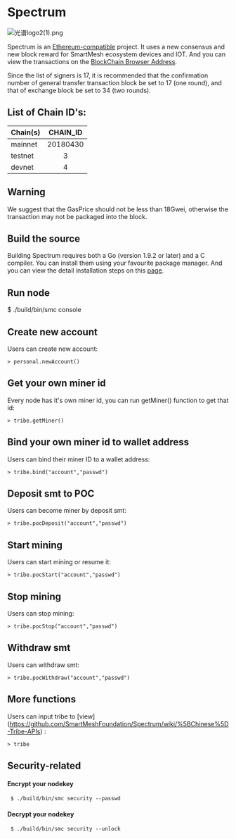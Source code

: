 # Spectrum

![光谱logo2(1).png](https://upload-images.jianshu.io/upload_images/528413-0c926281c1d94539.png?imageMogr2/auto-orient/strip%7CimageView2/2/w/440)





Spectrum is an [Ethereum-compatible](https://github.com/ethereum/go-ethereum) project. It uses a new consensus and new block reward for SmartMesh ecosystem devices and IOT. And you can view the transactions on the [
BlockChain Browser Address](https://spectrum.pub).


Since the list of signers is 17, it is recommended that the confirmation number of general transfer transaction block be set to 17 (one round), and that of exchange block be set to 34 (two rounds).

## List of Chain ID's:
| Chain(s)    |  CHAIN_ID  | 
| ----------  | :-----------:| 
| mainnet     | 20180430     | 
| testnet     | 3            | 
| devnet      | 4            | 

## Warning

We suggest that the GasPrice should not be less than 18Gwei, otherwise the transaction may not be packaged into the block.

## Build the source 

Building Spectrum requires both a Go (version 1.9.2 or later) and a C compiler. You can install them using your favourite package manager. And you can view the detail installation steps on this [page](https://github.com/SmartMeshFoundation/Spectrum/wiki/Building-Specturm).

## Run node 

   $ ./build/bin/smc console
    
## Create new account
   Users can create new account:

    > personal.newAccount()

## Get your own miner id

   Every node has it's own miner id, you can run getMiner() function to get that id:

    > tribe.getMiner() 
    
## Bind your own miner id to wallet address

   Users can bind their miner ID to a wallet address:

    > tribe.bind("account","passwd") 

## Deposit smt to POC

   Users can become miner by deposit smt:

    > tribe.pocDeposit("account","passwd") 


## Start mining

   Users can start mining or resume it:

    > tribe.pocStart("account","passwd") 


## Stop mining

   Users can stop mining:

    > tribe.pocStop("account","passwd") 
    
## Withdraw smt

   Users can withdraw smt:

    > tribe.pocWithdraw("account","passwd")   
    
## More functions
   Users can input tribe to [view] (https://github.com/SmartMeshFoundation/Spectrum/wiki/%5BChinese%5D-Tribe-APIs)  :
    
    > tribe
    
## Security-related 
  
#### Encrypt your nodekey

     $ ./build/bin/smc security --passwd
#### Decrypt your nodekey

     $ ./build/bin/smc security --unlock
     

